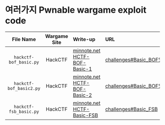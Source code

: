 # 여러가지 Pwnable wargame exploit code
|File Name|Wargame Site|Write-up|URL|
|:---:|:---:|:---|:---|
|`hackctf-bof_basic.py`|HackCTF|<a href="https://minnote.net/pwnable/HCTF-BOF-Basic-1/" target="_blank">minnote.net HCTF-BOF-Basic-1</a>|<a href="https://ctf.j0n9hyun.xyz/challenges#Basic_BOF%20#1" target="_blank">challenges#Basic_BOF%20#1</a>|
|`hackctf-bof_basic2.py`|HackCTF|<a href="https://minnote.net/pwnable/HCTF-BOF-Basic-2/" target="_blank">minnote.net HCTF-BOF-Basic-2</a>|<a href="https://ctf.j0n9hyun.xyz/challenges#Basic_BOF%20#2" target="_blank">challenges#Basic_BOF%20#2</a>|
|`hackctf-fsb_basic.py`|HackCTF|<a href="https://minnote.net/pwnable/HCTF-Basic-FSB/" target="_blank">minnote.net HCTF-Basic-FSB</a>|<a href="https://ctf.j0n9hyun.xyz/challenges#Basic_FSB" target="_blank">challenges#Basic_FSB</a>|
